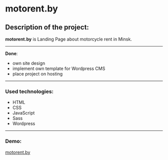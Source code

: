 # motorent.by

## Description of the project:

**motorent.by** is Landing Page about motorcycle rent in Minsk.

---

**Done**:

- own site design
- implement own template for Wordpress CMS
- place project on hosting

---

### Used technologies:

- HTML
- CSS
- JavaScript
- Sass
- Wordpress

---

### Demo:

[motorent.by](http://motorent.by/)
